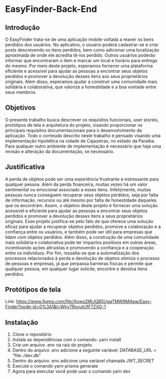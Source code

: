 # EasyFinder-Back-End

## Introdução
O EasyFinder trata-se de uma aplicação mobile voltada a reaver os bens perdidos dos usuários. No aplicativo, o usuário poderá cadastrar-se e criar posts descrevendo os itens perdidos, bem como adicionar uma localização aproximada de onde ele acredita tê-los perdido. Outros usuários poderão informar que encontraram o item e marcar um local e horário para entrega do mesmo. 
Por meio deste projeto, esperamos fornecer uma plataforma eficiente e acessível para ajudar as pessoas a encontrar seus objetos perdidos e promover a devolução desses itens aos seus proprietários originais. Além disso, esperamos ajudar a construir uma comunidade mais solidária e colaborativa, que valorize a honestidade e a boa vontade entre seus membros.

## Objetivos
O presente trabalho busca descrever os requisitos funcionais, user stories, protótipos de tela  e arquitetura do projeto, visando proporcionar os principais requisitos documentacionais para o desenvolvimento da aplicação. Todo o conteúdo descrito neste trabalho é pensado visando uma implementação hipotética na cidade de Cajazeiras, no estado da Paraíba. Para qualquer outro ambiente de implementação é necessário que haja uma revisão e alteração da documentação, se necessário.

## Justificativa
A perda de objetos pode ser uma experiência frustrante e estressante para qualquer pessoa. Além da perda financeira, muitas vezes há um valor sentimental ou emocional associado a esses itens. Infelizmente, muitas pessoas nunca conseguem recuperar seus objetos perdidos, seja por falta de informação, recursos ou até mesmo por falta de honestidade daqueles que os encontram. Assim, o objetivo deste projeto é fornecer uma solução acessível e eficiente para ajudar as pessoas a encontrar seus objetos perdidos e promover a devolução desses itens a seus proprietários originais. 
	Esse projeto justifica-se pelo fato de que oferece uma solução eficaz para ajudar a recuperar objetos perdidos, promove a colaboração e a confiança entre os usuários, e também pode ser útil para empresas que lidam com objetos perdidos. Além disso, a construção de uma comunidade mais solidária e colaborativa pode ter impactos positivos em outras áreas, incentivando ações altruístas e promovendo a confiança e a cooperação entre os indivíduos. Por fim, ressalta-se que a automatização dos processos relacionados à perda e devolução de objetos otimiza o processo de pessoas e empresas, já que perpassa barreiras físicas e permite que qualquer pessoa, em qualquer lugar solicite, encontre e devolva itens perdidos.

## Protótipos de tela

Link: https://www.figma.com/file/Xpws2MlJQB5UgqTMW9M4ew/Easy-Finder?node-id=0%3A1&t=Wky7RsvutUfF7ZXG-1

## Instalação
1. Clone o repositório
2. Instale as dependências com o comando: yarn install
3. Crie um arquivo .env na raiz do projeto
4. Dentro do arquivo .env adicione a seguinte variável: DATABASE_URL = "file:./dev.db"
5. Dentro do arquivo .env adicione uma variável chamada JWT_SECRET
6. Execute o comando yarn prisma generate
7. Agora para executar você pode usar o comando yarn dev



